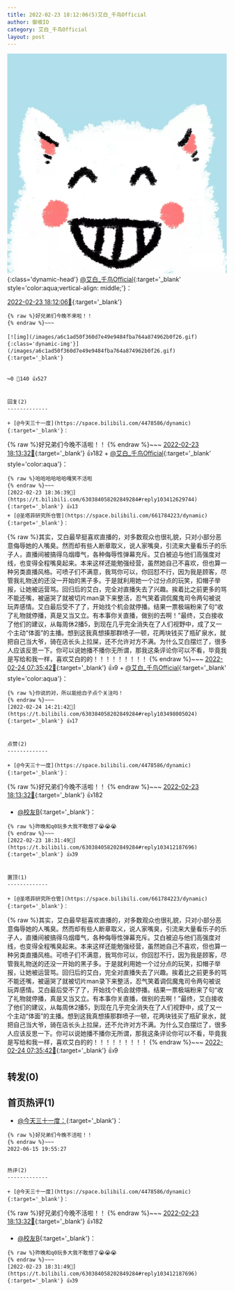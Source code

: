 ```yaml
---
title: 2022-02-23 18:12:06(5)艾白_千鸟Official
author: 御坂IO
category: 艾白_千鸟Official
layout: post
---
```


![img](/images/9ae8b9445fd0665cc014d9080156a45271be73c6.jpg){:class='dynamic-head'}
[@艾白_千鸟Official](https://space.bilibili.com/334537711/dynamic){:target='_blank' style='color:aqua;vertical-align: middle;'}：

[2022-02-23 18:12:06🔗](https://t.bilibili.com/630384058202849284){:target='_blank'}

~~~
{% raw %}好兄弟们今晚不来啦！！
{% endraw %}~~~

[![img](/images/a6c1ad50f360d7e49e9484fba764a874962b0f26.gif){:class='dynamic-img'}](/images/a6c1ad50f360d7e49e9484fba764a874962b0f26.gif){:target='_blank'}


↪️0 💬140 👍527


回复(2)
-------------

+ [@今天三十一度](https://space.bilibili.com/4478586/dynamic){:target='_blank'}：
~~~
{% raw %}好兄弟们今晚不活啦！！
{% endraw %}~~~
[2022-02-23 18:13:32🔗](https://t.bilibili.com/630384058202849284#reply103410109536){:target='_blank'} 👍182
    + [@艾白_千鸟Official](https://space.bilibili.com/334537711/dynamic){:target='_blank' style='color:aqua'}：
~~~
{% raw %}哈哈哈哈哈哈嘎笑不活啦
{% endraw %}~~~
[2022-02-23 18:36:39🔗](https://t.bilibili.com/630384058202849284#reply103412629744){:target='_blank'} 👍13
+ [@圣塔菲研究所仓管](https://space.bilibili.com/661784223/dynamic){:target='_blank'}：
~~~
{% raw %}其实，艾白最早挺喜欢直播的，对多数观众也很礼貌，只对小部分恶意侮辱她的人嘴臭。然而却有些人断章取义，说人家嘴臭，引流来大量看乐子的乐子人，直播间被搞得乌烟瘴气，各种侮辱性弹幕充斥。艾白被迫与他们高强度对线，也变得全程嘴臭起来。本来这样还能勉强经营，虽然她自己不喜欢，但也算一种另类直播风格。可喷子们不满意，我骂你可以，你回怼不行，因为我是顾客，尽管我礼物送的还没一开始的黑子多。于是就利用她一个过分点的玩笑，扣帽子举报，让她被运营骂。回归后的艾白，完全对直播失去了兴趣。挨着比之前更多的骂不能还嘴，被逼哭了就被切片man录下来整活，忍气笑着调侃魔鬼司令两句被说玩弄感情。艾白最后受不了了，开始找个机会就停播。结果一票极端粉来了句“收了礼物就停播，真是又当又立。有本事你关直播，做别的去啊！”最终，艾白接收了他们的建议，从每周休2播5，到现在几乎完全消失在了人们视野中，成了又一个主动“体面”的主播。想到这我真想揍那群喷子一顿，花两块钱买了瓶矿泉水，就把自己当大爷，骑在店长头上拉屎，还不允许对方不满。为什么艾白摆烂了，很多人应该反思一下。你可以说她播不播你无所谓，那我这条评论你可以不看，毕竟我是写给和我一样，喜欢艾白的的！！！！！！！！！
{% endraw %}~~~
[2022-02-24 07:35:42🔗](https://t.bilibili.com/630384058202849284#reply103466442832){:target='_blank'} 👍9
    + [@艾白_千鸟Official](https://space.bilibili.com/334537711/dynamic){:target='_blank' style='color:aqua'}：
~~~
{% raw %}你说的对，所以能给白子点个关注吗！
{% endraw %}~~~
[2022-02-24 14:21:42🔗](https://t.bilibili.com/630384058202849284#reply103498005024){:target='_blank'} 👍17


点赞(2)
-------------

+ [@今天三十一度](https://space.bilibili.com/4478586/dynamic){:target='_blank'}：
~~~
{% raw %}好兄弟们今晚不活啦！！
{% endraw %}~~~
[2022-02-23 18:13:32🔗](https://t.bilibili.com/630384058202849284#reply103410109536){:target='_blank'} 👍182
+ [@校友B](https://space.bilibili.com/2473350/dynamic){:target='_blank'}：
~~~
{% raw %}昨晚和q0玩多大我不敢想了😭😭😭
{% endraw %}~~~
[2022-02-23 18:31:49🔗](https://t.bilibili.com/630384058202849284#reply103412187696){:target='_blank'} 👍39


置顶(1)
-------------

+ [@圣塔菲研究所仓管](https://space.bilibili.com/661784223/dynamic){:target='_blank'}：
~~~
{% raw %}其实，艾白最早挺喜欢直播的，对多数观众也很礼貌，只对小部分恶意侮辱她的人嘴臭。然而却有些人断章取义，说人家嘴臭，引流来大量看乐子的乐子人，直播间被搞得乌烟瘴气，各种侮辱性弹幕充斥。艾白被迫与他们高强度对线，也变得全程嘴臭起来。本来这样还能勉强经营，虽然她自己不喜欢，但也算一种另类直播风格。可喷子们不满意，我骂你可以，你回怼不行，因为我是顾客，尽管我礼物送的还没一开始的黑子多。于是就利用她一个过分点的玩笑，扣帽子举报，让她被运营骂。回归后的艾白，完全对直播失去了兴趣。挨着比之前更多的骂不能还嘴，被逼哭了就被切片man录下来整活，忍气笑着调侃魔鬼司令两句被说玩弄感情。艾白最后受不了了，开始找个机会就停播。结果一票极端粉来了句“收了礼物就停播，真是又当又立。有本事你关直播，做别的去啊！”最终，艾白接收了他们的建议，从每周休2播5，到现在几乎完全消失在了人们视野中，成了又一个主动“体面”的主播。想到这我真想揍那群喷子一顿，花两块钱买了瓶矿泉水，就把自己当大爷，骑在店长头上拉屎，还不允许对方不满。为什么艾白摆烂了，很多人应该反思一下。你可以说她播不播你无所谓，那我这条评论你可以不看，毕竟我是写给和我一样，喜欢艾白的的！！！！！！！！！
{% endraw %}~~~
[2022-02-24 07:35:42🔗](https://t.bilibili.com/630384058202849284#reply103466442832){:target='_blank'} 👍9


转发(0)
-------------



首页热评(1)
-------------

+ [@今天三十一度：](https://space.bilibili.com/4478586/dynamic){:target='_blank'}：
~~~
{% raw %}好兄弟们今晚不活啦！！
{% endraw %}~~~
2022-06-15 19:55:27


热评(2)
-------------

+ [@今天三十一度](https://space.bilibili.com/4478586/dynamic){:target='_blank'}：
~~~
{% raw %}好兄弟们今晚不活啦！！
{% endraw %}~~~
[2022-02-23 18:13:32🔗](https://t.bilibili.com/630384058202849284#reply103410109536){:target='_blank'} 👍182
+ [@校友B](https://space.bilibili.com/2473350/dynamic){:target='_blank'}：
~~~
{% raw %}昨晚和q0玩多大我不敢想了😭😭😭
{% endraw %}~~~
[2022-02-23 18:31:49🔗](https://t.bilibili.com/630384058202849284#reply103412187696){:target='_blank'} 👍39



